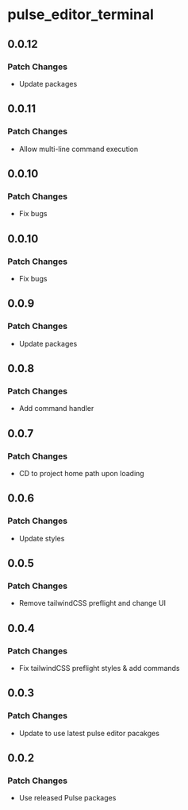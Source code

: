 # pulse_editor_terminal

## 0.0.12

### Patch Changes

- Update packages

## 0.0.11

### Patch Changes

- Allow multi-line command execution

## 0.0.10

### Patch Changes

- Fix bugs

## 0.0.10

### Patch Changes

- Fix bugs

## 0.0.9

### Patch Changes

- Update packages

## 0.0.8

### Patch Changes

- Add command handler

## 0.0.7

### Patch Changes

- CD to project home path upon loading

## 0.0.6

### Patch Changes

- Update styles

## 0.0.5

### Patch Changes

- Remove tailwindCSS preflight and change UI

## 0.0.4

### Patch Changes

- Fix tailwindCSS preflight styles & add commands

## 0.0.3

### Patch Changes

- Update to use latest pulse editor pacakges

## 0.0.2

### Patch Changes

- Use released Pulse packages
